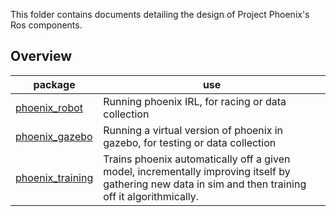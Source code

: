 This folder contains documents detailing the design of Project Phoenix's
Ros components.

## Overview

| package                                 | use                                                                                                                                                   |
|-----------------------------------------|-------------------------------------------------------------------------------------------------------------------------------------------------------|
| [phoenix_robot](phoenix_robot.md)       | Running phoenix IRL, for racing or data collection                                                                                                    |
| [phoenix_gazebo](phoenix_gazebo.md)     | Running a virtual version of phoenix in gazebo, for testing or data collection                                                                        |
| [phoenix_training](phoenix_training.md) | Trains phoenix automatically off a given model, incrementally improving itself by gathering new data in sim and then training off it algorithmically. |
